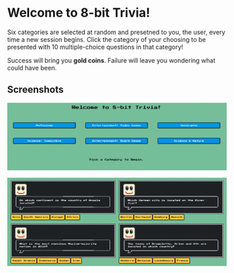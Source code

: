 # Welcome to 8-bit Trivia!

Six categories are selected at random and presetned to you, the user, every time a new session begins. Click the category of your choosing to be presented with 10 multiple-choice questions in that category!

Success will bring you **gold coins**. Failure will leave you wondering what could have been.

## Screenshots

![Intro Screen](intro-screen.png)

![Question Screen](question-screen.png)


